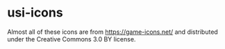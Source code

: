 # usi-icons
Almost all of these icons are from https://game-icons.net/ and distributed under the  Creative Commons 3.0 BY license.
